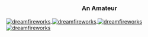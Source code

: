<h3 align="center">An Amateur</h3>
<a href="https://www.linkedin.com/in/serhan-eraslan/" target="_blank">
  <img align="center" src="https://github-readme-stats.vercel.app/api?username=dreamfireworks&hide=contribs&show_icons=true&locale=en&theme=dark" alt="dreamfireworks" />
</a>
<a href="https://www.linkedin.com/in/serhan-eraslan/" target="_blank">
  <img align="center" src="https://github-readme-stats.vercel.app/api/top-langs?username=dreamfireworks&show_icons=true&locale=en&layout=compact&theme=dark" alt="dreamfireworks" />
</a>
<a href="https://www.linkedin.com/in/serhan-eraslan/" target="_blank">
  <img align="center" src="https://github-readme-streak-stats.herokuapp.com/?user=dreamfireworks&theme=dark" alt="dreamfireworks" />
</a>
<br>
<a href="https://www.linkedin.com/in/serhan-eraslan/" target="_blank" align="left">
  <img src="https://komarev.com/ghpvc/?username=dreamfireworks&label=Profile%20views&color=0e75b6&style=flat" alt="dreamfireworks" />
</a>
